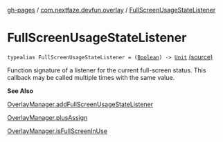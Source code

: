 [gh-pages](../index.md) / [com.nextfaze.devfun.overlay](index.md) / [FullScreenUsageStateListener](./-full-screen-usage-state-listener.md)

# FullScreenUsageStateListener

`typealias FullScreenUsageStateListener = (`[`Boolean`](https://kotlinlang.org/api/latest/jvm/stdlib/kotlin/-boolean/index.html)`) -> `[`Unit`](https://kotlinlang.org/api/latest/jvm/stdlib/kotlin/-unit/index.html) [(source)](https://github.com/NextFaze/dev-fun/tree/master/devfun/src/main/java/com/nextfaze/devfun/overlay/Overlays.kt#L34)

Function signature of a listener for the current full-screen status. This callback may be called multiple times with the same value.

**See Also**

[OverlayManager.addFullScreenUsageStateListener](-overlay-manager/add-full-screen-usage-state-listener.md)

[OverlayManager.plusAssign](-overlay-manager/plus-assign.md)

[OverlayManager.isFullScreenInUse](-overlay-manager/is-full-screen-in-use.md)

